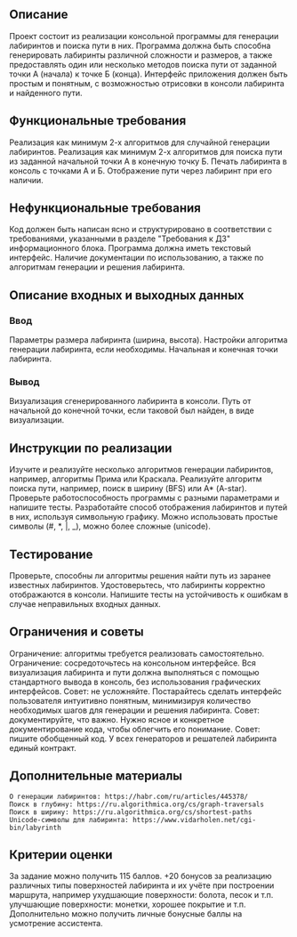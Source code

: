 ## Описание
Проект состоит из реализации консольной программы для генерации лабиринтов и поиска пути в них. Программа должна быть способна генерировать лабиринты различной сложности и размеров, а также предоставлять один или несколько методов поиска пути от заданной точки А (начала) к точке Б (конца). Интерфейс приложения должен быть простым и понятным, с возможностью отрисовки в консоли лабиринта и найденного пути.

## Функциональные требования
Реализация как минимум 2-х алгоритмов для случайной генерации лабиринтов.
Реализация как минимум 2-х алгоритмов для поиска пути из заданной начальной точки А в конечную точку Б.
Печать лабиринта в консоль с точками А и Б.
Отображение пути через лабиринт при его наличии.

## Нефункциональные требования
Код должен быть написан ясно и структурировано в соответствии с требованиями, указанными в разделе "Требования к ДЗ" информационного блока.
Программа должна иметь текстовый интерфейс.
Наличие документации по использованию, а также по алгоритмам генерации и решения лабиринта.

## Описание входных и выходных данных
### Ввод
Параметры размера лабиринта (ширина, высота).
Настройки алгоритма генерации лабиринта, если необходимы.
Начальная и конечная точки лабиринта.
### Вывод
Визуализация сгенерированного лабиринта в консоли.
Путь от начальной до конечной точки, если таковой был найден, в виде визуализации.

## Инструкции по реализации
Изучите и реализуйте несколько алгоритмов генерации лабиринтов, например, алгоритмы Прима или Краскала.
Реализуйте алгоритм поиска пути, например, поиск в ширину (BFS) или А* (A-star).
Проверьте работоспособность программы с разными параметрами и напишите тесты.
Разработайте способ отображения лабиринтов и путей в них, используя символьную графику. Можно использовать простые символы (#, *, |, _), можно более сложные (unicode).

## Тестирование
Проверьте, способны ли алгоритмы решения найти путь из заранее известных лабиринтов.
Удостоверьтесь, что лабиринты корректно отображаются в консоли.
Напишите тесты на устойчивость к ошибкам в случае неправильных входных данных.

## Ограничения и советы
Ограничение: алгоритмы требуется реализовать самостоятельно.
Ограничение: сосредоточьтесь на консольном интерфейсе. Вся визуализация лабиринта и пути должна выполняться с помощью стандартного вывода в консоль, без использования графических интерфейсов.
Совет: не усложняйте. Постарайтесь сделать интерфейс пользователя интуитивно понятным, минимизируя количество необходимых шагов для генерации и решения лабиринта.
Совет: документируйте, что важно. Нужно ясное и конкретное документирование кода, чтобы облегчить его понимание.
Совет: пишите обобщенный код. У всех генераторов и решателей лабиринта единый контракт.

## Дополнительные материалы
    О генерации лабиринтов: https://habr.com/ru/articles/445378/
    Поиск в глубину: https://ru.algorithmica.org/cs/graph-traversals
    Поиск в ширину: https://ru.algorithmica.org/cs/shortest-paths
    Unicode-символы для лабиринта: https://www.vidarholen.net/cgi-bin/labyrinth

## Критерии оценки
За задание можно получить 115 баллов.
+20 бонусов за реализацию различных типы поверхностей лабиринта и их учёте при построении маршрута, например
ухудшающие поверхности: болота, песок и т.п.
улучшающие поверхности: монетки, хорошее покрытие и т.п.
Дополнительно можно получить личные бонусные баллы на усмотрение ассистента. 
